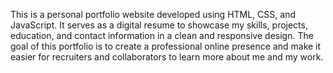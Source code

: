 This is a personal portfolio website developed using HTML, CSS, and JavaScript. It serves as a digital resume to showcase my skills, projects, education, and contact information in a clean and responsive design. The goal of this portfolio is to create a professional online presence and make it easier for recruiters and collaborators to learn more about me and my work.

